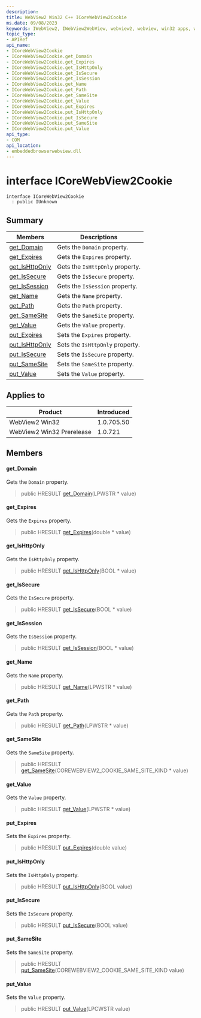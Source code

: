 ```yaml
---
description: 
title: WebView2 Win32 C++ ICoreWebView2Cookie
ms.date: 09/08/2023
keywords: IWebView2, IWebView2WebView, webview2, webview, win32 apps, win32, edge, ICoreWebView2, ICoreWebView2Controller, browser control, edge html, ICoreWebView2Cookie
topic_type: 
- APIRef
api_name:
- ICoreWebView2Cookie
- ICoreWebView2Cookie.get_Domain
- ICoreWebView2Cookie.get_Expires
- ICoreWebView2Cookie.get_IsHttpOnly
- ICoreWebView2Cookie.get_IsSecure
- ICoreWebView2Cookie.get_IsSession
- ICoreWebView2Cookie.get_Name
- ICoreWebView2Cookie.get_Path
- ICoreWebView2Cookie.get_SameSite
- ICoreWebView2Cookie.get_Value
- ICoreWebView2Cookie.put_Expires
- ICoreWebView2Cookie.put_IsHttpOnly
- ICoreWebView2Cookie.put_IsSecure
- ICoreWebView2Cookie.put_SameSite
- ICoreWebView2Cookie.put_Value
api_type:
- COM
api_location:
- embeddedbrowserwebview.dll
---
```


# interface ICoreWebView2Cookie

```
interface ICoreWebView2Cookie
  : public IUnknown
```

## Summary

 Members                        | Descriptions
--------------------------------|---------------------------------------------
[get_Domain](#get_domain) | Gets the `Domain` property.
[get_Expires](#get_expires) | Gets the `Expires` property.
[get_IsHttpOnly](#get_ishttponly) | Gets the `IsHttpOnly` property.
[get_IsSecure](#get_issecure) | Gets the `IsSecure` property.
[get_IsSession](#get_issession) | Gets the `IsSession` property.
[get_Name](#get_name) | Gets the `Name` property.
[get_Path](#get_path) | Gets the `Path` property.
[get_SameSite](#get_samesite) | Gets the `SameSite` property.
[get_Value](#get_value) | Gets the `Value` property.
[put_Expires](#put_expires) | Sets the `Expires` property.
[put_IsHttpOnly](#put_ishttponly) | Sets the `IsHttpOnly` property.
[put_IsSecure](#put_issecure) | Sets the `IsSecure` property.
[put_SameSite](#put_samesite) | Sets the `SameSite` property.
[put_Value](#put_value) | Sets the `Value` property.

## Applies to

Product                         | Introduced
--------------------------------|---------------------------------------------
WebView2 Win32            |    1.0.705.50
WebView2 Win32 Prerelease |    1.0.721

## Members

#### get_Domain

Gets the `Domain` property.

> public HRESULT [get_Domain](#get_domain)(LPWSTR * value)

#### get_Expires

Gets the `Expires` property.

> public HRESULT [get_Expires](#get_expires)(double * value)

#### get_IsHttpOnly

Gets the `IsHttpOnly` property.

> public HRESULT [get_IsHttpOnly](#get_ishttponly)(BOOL * value)

#### get_IsSecure

Gets the `IsSecure` property.

> public HRESULT [get_IsSecure](#get_issecure)(BOOL * value)

#### get_IsSession

Gets the `IsSession` property.

> public HRESULT [get_IsSession](#get_issession)(BOOL * value)

#### get_Name

Gets the `Name` property.

> public HRESULT [get_Name](#get_name)(LPWSTR * value)

#### get_Path

Gets the `Path` property.

> public HRESULT [get_Path](#get_path)(LPWSTR * value)

#### get_SameSite

Gets the `SameSite` property.

> public HRESULT [get_SameSite](#get_samesite)(COREWEBVIEW2_COOKIE_SAME_SITE_KIND * value)

#### get_Value

Gets the `Value` property.

> public HRESULT [get_Value](#get_value)(LPWSTR * value)

#### put_Expires

Sets the `Expires` property.

> public HRESULT [put_Expires](#put_expires)(double value)

#### put_IsHttpOnly

Sets the `IsHttpOnly` property.

> public HRESULT [put_IsHttpOnly](#put_ishttponly)(BOOL value)

#### put_IsSecure

Sets the `IsSecure` property.

> public HRESULT [put_IsSecure](#put_issecure)(BOOL value)

#### put_SameSite

Sets the `SameSite` property.

> public HRESULT [put_SameSite](#put_samesite)(COREWEBVIEW2_COOKIE_SAME_SITE_KIND value)

#### put_Value

Sets the `Value` property.

> public HRESULT [put_Value](#put_value)(LPCWSTR value)

